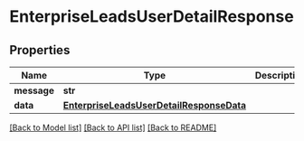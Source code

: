# EnterpriseLeadsUserDetailResponse

## Properties
Name | Type | Description | Notes
------------ | ------------- | ------------- | -------------
**message** | **str** |  | [optional] 
**data** | [**EnterpriseLeadsUserDetailResponseData**](EnterpriseLeadsUserDetailResponseData.md) |  | [optional] 

[[Back to Model list]](../README.md#documentation-for-models) [[Back to API list]](../README.md#documentation-for-api-endpoints) [[Back to README]](../README.md)

